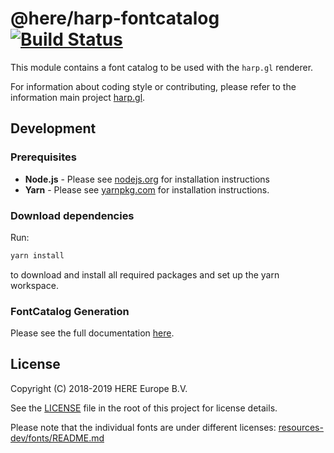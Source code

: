# @here/harp-fontcatalog [![Build Status](https://travis-ci.com/heremaps/harp-fontcatalog.svg?branch=master)](https://travis-ci.com/heremaps/harp-fontcatalog)

This module contains a font catalog to be used with the `harp.gl` renderer.

For information about coding style or contributing, please refer to the information main project [harp.gl](https://github.com/heremaps/harp.gl).

## Development

### Prerequisites

* __Node.js__ - Please see [nodejs.org](https://nodejs.org/) for installation instructions
* __Yarn__ -  Please see [yarnpkg.com](https://yarnpkg.com/en/) for installation instructions.

### Download dependencies

Run:

```sh
yarn install
```

to download and install all required packages and set up the yarn workspace.

### FontCatalog Generation

Please see the full documentation [here](https://github.com/heremaps/harp-fontcatalog-generator).

## License

Copyright (C) 2018-2019 HERE Europe B.V.

See the [LICENSE](./LICENSE) file in the root of this project for license details.

Please note that the individual fonts are under different licenses: [resources-dev/fonts/README.md](resources-dev/fonts/README.md)
